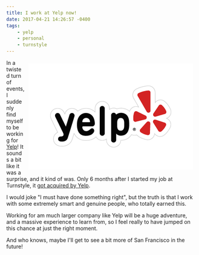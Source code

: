 ```yaml
---
title: I work at Yelp now!
date: 2017-04-21 14:26:57 -0400
tags:
    - yelp
    - personal
    - turnstyle
---
```


<img src="/resources/images/posts/yelp.png" style="float: right; padding: 10px; max-width: 100%;" alt="Yelp" title="Yelp" />

In a twisted turn of events, I suddenly find myself to be working for [Yelp][1]!
It sounds a bit like it was a surprise, and it kind of was. Only 6 months after
I started my job at Turnstyle, it [got acquired by Yelp][2].

I would joke "I must have done something right", but the truth is that I work
with some extremely smart and genuine people, who totally earned this.

Working for am much larger company like Yelp will be a huge adventure, and a
massive experience to learn from, so I feel really to have jumped on this chance
at just the right moment.

And who knows, maybe I'll get to see a bit more of San Francisco in the future!

[1]: https://www.yelp.com/
[2]: https://www.yelpblog.com/2017/04/turnstyle
